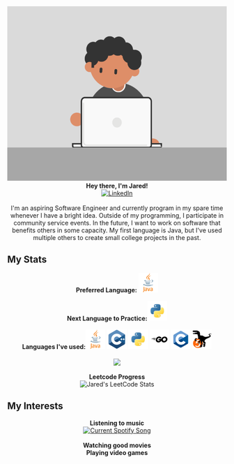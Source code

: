 
<p align=”center”>
<!---GIF here-->
</p>
<p align="center">
  <img src="https://github.com/mcdonaldjx/mcdonaldjx/blob/main/typing.gif" height=400 width=auto/><br>
  <b>Hey there, I'm Jared!</b><br>
<a href="https://www.linkedin.com/in/mcdonaldjx" target="_blank"><align = "center"><img alt="LinkedIn" src="https://img.shields.io/badge/LinkedIn-blue?style=plastic&logo=linkedin"></a><br><br>
  I'm an aspiring Software Engineer and currently program in my spare time whenever I have a bright idea. Outside of my programming, I participate in community service events. In the future, I want to work on software that benefits others in some capacity. My first language is Java, but I've used multiple others to create small college projects in the past. 
</p>

<h2><b>My Stats</b></h2>
<p align="center">
  <b>Preferred Language: </b> <a href="https://github.com/mcdonaldjx?tab=repositories&q=&type=&language=java&sort=" target="_blank"> <img src="https://raw.githubusercontent.com/github/explore/5b3600551e122a3277c2c5368af2ad5725ffa9a1/topics/java/java.png" alt="Java" width="45" height="45"/> </a><br><br>
  <b>Next Language to Practice:</b><img src="https://raw.githubusercontent.com/github/explore/80688e429a7d4ef2fca1e82350fe8e3517d3494d/topics/python/python.png" alt="Python" width="45" height="45"/><br><br>
  <b>Languages I've used:</b><img src="https://raw.githubusercontent.com/github/explore/5b3600551e122a3277c2c5368af2ad5725ffa9a1/topics/java/java.png" alt="Java" width="45" height="45"/> <img src="https://raw.githubusercontent.com/github/explore/180320cffc25f4ed1bbdfd33d4db3a66eeeeb358/topics/cpp/cpp.png" alt="C++" width="45" height="45"/> <img src="https://raw.githubusercontent.com/github/explore/80688e429a7d4ef2fca1e82350fe8e3517d3494d/topics/python/python.png" alt="Python" width="45" height="45"/> <img src="https://raw.githubusercontent.com/github/explore/80688e429a7d4ef2fca1e82350fe8e3517d3494d/topics/go/go.png" alt="Go" width="45" height="45"/> <img src="https://raw.githubusercontent.com/github/explore/f3e22f0dca2be955676bc70d6214b95b13354ee8/topics/c/c.png" alt="C" width="45" height="45"/> <img src="https://raw.githubusercontent.com/github/explore/80688e429a7d4ef2fca1e82350fe8e3517d3494d/topics/perl/perl.png" alt="Perl" width="45" height="45"/><br><br>
  <a href="https://github.com/anuraghazra/github-readme-stats"><img align="center" src="https://github-readme-stats.vercel.app/api/top-langs/?username=mcdonaldjx&layout=compact&theme=github_dark&langs_count=6" /></a>
  <!--GitHub Language breakdown--><br><br>
  <b>Leetcode Progress</b><br>
  <img title="Jared's LeetCode Stats" alt="Jared's LeetCode Stats" src="https://leetcard.jacoblin.cool/jayto?theme=dark&border=1&animation=true&hide=ranking,username" />
</p>
<h2>My Interests</h2>
<p align="center">
  <b>Listening to music</b><br>
 <a href="https://open.spotify.com/user/wkuy4zsfubohdyuscjg4erfnw">
  <img src="https://novatorem-mcdonaldjx.vercel.app/api/spotify?theme=dark&scan=true&border_color=ffffff" alt="Current Spotify Song">
</a><br><br>
  <b>Watching good movies</b><br>
  <b>Playing video games</b>
</p>
